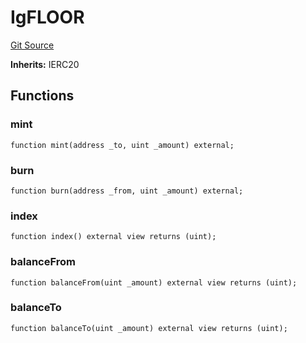 # IgFLOOR
[Git Source](https://github.com/FloorDAO/floor-v2/blob/c8169a0594ad07a37d169672a50f4155c41be809/src/interfaces/legacy/IgFLOOR.sol)

**Inherits:**
IERC20


## Functions
### mint


```solidity
function mint(address _to, uint _amount) external;
```

### burn


```solidity
function burn(address _from, uint _amount) external;
```

### index


```solidity
function index() external view returns (uint);
```

### balanceFrom


```solidity
function balanceFrom(uint _amount) external view returns (uint);
```

### balanceTo


```solidity
function balanceTo(uint _amount) external view returns (uint);
```

